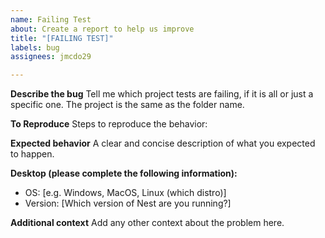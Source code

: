 ```yaml
---
name: Failing Test
about: Create a report to help us improve
title: "[FAILING TEST]"
labels: bug
assignees: jmcdo29

---
```


**Describe the bug**
Tell me which project tests are failing, if it is all or just a specific one. The project is the same as the folder name.

**To Reproduce**
Steps to reproduce the behavior:

**Expected behavior**
A clear and concise description of what you expected to happen.

**Desktop (please complete the following information):**
 - OS: [e.g. Windows, MacOS, Linux (which distro)]
 - Version: [Which version of Nest are you running?]

**Additional context**
Add any other context about the problem here.
